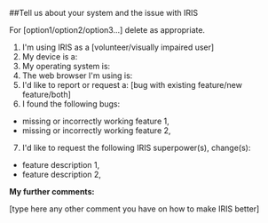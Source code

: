 ##Tell us about your system and the issue with IRIS

For [option1/option2/option3...] delete as appropriate.

1. I'm using IRIS as a [volunteer/visually impaired user]
2. My device is a: 
3. My operating system is: 
4. The web browser I'm using is: 
5. I'd like to report or request a: [bug with existing feature/new feature/both]
6. I found the following bugs:
 * missing or incorrectly working feature 1,
 * missing or incorrectly working feature 2,
 7. I'd like to request the following IRIS superpower(s), change(s):
 * feature description 1,
 * feature description 2,

**My further comments:**

[type here any other comment you have on how to make IRIS better]

 